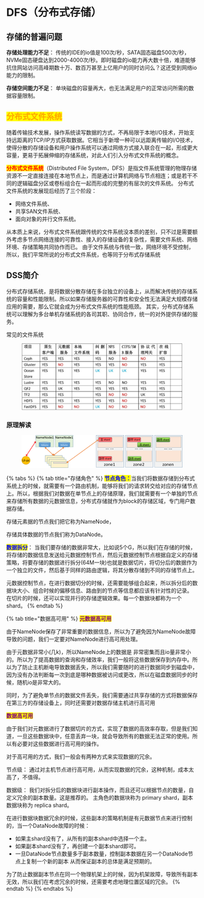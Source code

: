 # DFS（分布式存储）

## **存储的普遍问题**

**存储处理能力不足**： 传统的IDE的io值是100次/秒，SATA固态磁盘500次/秒，NVMe固态硬盘达到2000-4000次/秒。即时磁盘的io能力再大数十倍，难道能够抗住网站访问高峰期数十万、数百万甚至上亿用户的同时访问么？这还受到网络io能力的限制。

**存储空间能力不足**： 单块磁盘的容量再大，也无法满足用户的正常访问所需的数据容量限制。

## <mark style="color:orange;">分布式文件系统</mark>

随着传输技术发展，操作系统读写数据的方式，不再局限于本地I/O技术，开始支持远距离的TCP/IP方式获取数据。它相当于新增一种可以远距离传输的I/O技术，使得分散的存储设备和用户操作系统可以通过网络方式接入联合在一起，形成更大容量，更易于拓展伸缩的存储系统，对此人们引入分布式文件系统的概念。

<mark style="color:red;">**分布式文件系统**</mark>（Distributed File System，DFS）是指文件系统管理的物理存储资源不一定直接连接在本地节点上，而是通过计算机网络与节点相连；或是若干不同的逻辑磁盘分区或卷标组合在一起而形成的完整的有层次的文件系统。 分布式文件系统的发展现后经历了三个阶段：

* 网络文件系统、
* 共享SAN文件系统、
* 面向对象的并行文件系统。

从本质上来说，分布式文件系统跟传统的文件系统没本质的差别，只不过是需要额外考虑多节点网络连接的可靠性、接入的存储设备的复杂性，需要文件系统、网络环境、存储策略共同协作而已。 由于文件系统与传统一致，网络环境不受控制，所以，我们平常所说的分布式文件系统，也等同于分布式存储系统

## DSS简介

分布式存储系统，是将数据分散存储在多台独立的设备上，从而解决传统的存储系统的容量和性能限制。所以如果存储服务器的可靠性和安全性无法满足大规模存储应用的需要，那么它就会成为分布式文件系统的性能瓶颈。 其实，分布式存储系统可以理解为多台单机存储系统的各司其职、协同合作，统一的对外提供存储的服务。

常见的文件系统

<figure><img src="../../.gitbook/assets/image (81).png" alt=""><figcaption></figcaption></figure>

### 原理解读

<figure><img src="../../.gitbook/assets/image (82).png" alt=""><figcaption></figcaption></figure>



{% tabs %}
{% tab title="存储角色" %}
<mark style="color:blue;">**节点角色：**</mark>当我们将数据存储到分布式系统上的时候，就需要有一个路由机制，能够将我们的请求转交给对应的存储节点上。所以，根据我们对数据在单节点上的存储原理，我们就需要有一个单独的节点来存储所有数据的元数据信息，分布式存储就作为block的存储区域，专门用户数据存储。

&#x20;存储元素据的节点我们把它称为NameNode，

存储具体数据的节点我们称为DataNode。

<mark style="color:blue;">**数据拆分**</mark>： 当我们要存储的数据非常大，比如说5个G，所以我们在存储的时候，将存储的数据信息发送给元数据控制节点，然后元数据控制节点根据自定义的存储策略，将要存储的数据进行拆分(64M一块)也就是数据切片，将切分后的数据作为一个独立的文件，然后基于同样的路由逻辑，将其分散存储到不同的存储节点上。&#x20;

元数据控制节点，在进行数据切分的时候，还需要能够组合起来，所以拆分后的数据块大小、组合时候的偏移信息、路由到的节点等信息都应该有针对性的记录。 在切片的时候，还可以实现并行的存储逻辑效果。每一个数据块都称为一个shard。
{% endtab %}

{% tab title="数据高可用" %}
<mark style="color:purple;">**元数据高可用**</mark>&#x20;

由于NameNode保存了非常重要的数据信息，所以为了避免因为NameNode故障导致的问题，我们一定要对NameNode进行高可用处理。

&#x20;由于元数据非常小(几k)，所以NameNode上的数据是 非常密集而且io量非常小的。所以为了提高数据的查询和存储效率，我们一般将这些数据保存到内存中。所以为了防止主机断电导致数据丢失，所以我们需要随时的进行数据同步到磁盘中，因为没有办法判断每一次到底是哪种数据被访问或更改，所以在磁盘数据同步的时候，随机io是非常大的。&#x20;

同时，为了避免单节点的数据文件丢失，我们需要通过共享存储的方式将数据保存在第三方的存储设备上，同时还需要对数据存储主机进行高可用

<mark style="color:purple;">**数据高可用**</mark>&#x20;

由于我们对元数据进行了数据切片的方式，实现了数据的高效率存取，但是我们知道，一旦这些数据块中，任意丢弃一块，就会导致所有的数据无法正常的使用。所以有必要对这些数据进行高可用的操作。

对于高可用的方式，我们一般会有两种方式来实现数据的冗余。&#x20;

节点级： 通过对主机节点进行高可用，从而实现数据的冗余，这种机制，成本太高了，不值得。&#x20;

数据级： 我们对拆分后的数据块进行副本操作，而且还可以根据节点的数量，自定义冗余的副本数量。这是推荐的。 主角色的数据块称为 primary shard，副本数据块称为 replica shard。

在进行数据块数据冗余的时候，这些副本的策略机制是有元数据节点来进行控制的，当一个DataNode故障的时候：&#x20;

* 如果主shard没有了，从所有的副本shard中选择一个主。&#x20;
* 如果副本shard没有了，再创建一个副本shard即可。&#x20;
* 一旦DataNode节点数量多于副本数量，控制副本数据在另一个DataNode节点上复制一个新的副本 从而保证副本的总体是满足预期的。

为了防止数据副本节点在同一个物理机架上的时候，因为机架故障，导致所有副本无效，所以我们在考虑冗余的时候，还需要考虑地理位置区域的冗余。
{% endtab %}
{% endtabs %}





####

